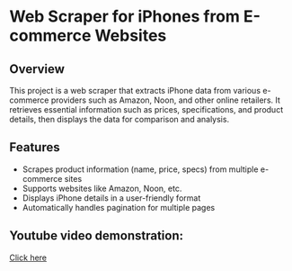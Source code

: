 # Web Scraper for iPhones from E-commerce Websites

## Overview
This project is a web scraper that extracts iPhone data from various e-commerce providers such as Amazon, Noon, and other online retailers. It retrieves essential information such as prices, specifications, and product details, then displays the data for comparison and analysis.

## Features
- Scrapes product information (name, price, specs) from multiple e-commerce sites
- Supports websites like Amazon, Noon, etc.
- Displays iPhone details in a user-friendly format
- Automatically handles pagination for multiple pages

## Youtube video demonstration:
[Click here](https://youtu.be/QpCKQHp3pDg)
